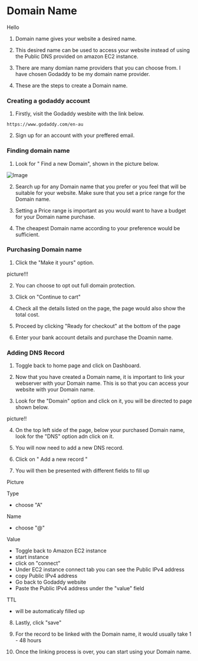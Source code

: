 # Domain Name

Hello

1. Domain name gives your website a desired name.

2. This desired name can be used to access your website instead of using the Public DNS
provided on amazon EC2 instance.

3. There are many domian name providers that you can choose from.
I have chosen Godaddy to be my domain name provider.

4. These are the steps to create a Domain name. 

### Creating a godaddy account

1. Firstly, visit the Godaddy wesbite with the link below.
```
https://www.godaddy.com/en-au
```
2. Sign up for an account with your preffered email.

### Finding domain name 

1. Look for " Find a new Domain", shown in the picture below.

![Image](https://github.com/user-attachments/assets/84760f1c-43c0-464e-a70b-b3ad42e3dbc8)

2. Search up for any Domain name that you prefer or you feel that will be suitable for your website. Make sure that you set a price range for the Domain name.

3. Setting a Price range is important as you would want to have a budget for your Domain name purchase. 

4. The cheapest Domain name according to your preference would be sufficient. 

### Purchasing Domain name 

1. Click the "Make it yours" option.

picture!!!

2. You can choose to opt out full domain protection.

3. Click on "Continue to cart"

4. Check all the details listed on the page, the page would also show the total cost.

5. Proceed by clicking "Ready for checkout" at the bottom of the page

6. Enter your bank account details and purchase the Doamin name.

### Adding DNS Record 

1. Toggle back to home page and click on Dashboard.

2. Now that you have created a Domain name, it is important to link your webserver with your Domain name. This is so that you can access your website with your Domain name. 

3. Look for the "Domain" option and click on it, you will be directed to page shown below. 

picture!!

4. On the top left side of the page, below your purchased Domain name, look for the "DNS" option adn click on it. 

5. You will now need to add a new DNS record.

6. Click on " Add a new record "

7. You will then be presented with different fields to fill up 

Picture

Type
* choose "A"

Name
* choose "@"

Value
* Toggle back to Amazon EC2 instance
* start instance
* click on "connect"
* Under EC2 instance connect tab you can see the Public IPv4 address
* copy Public IPv4 address
* Go back to Godaddy website
* Paste the Public IPv4 address under the "value" field

TTL
* will be automaticaly filled up


8. Lastly, click "save" 

9. For the record to be linked with the Domain name, it would usually take 1 - 48 hours

10. Once the linking process is over, you can start using your Domain name.


